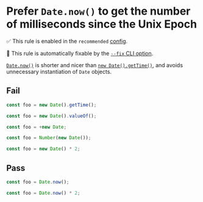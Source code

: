 # Prefer `Date.now()` to get the number of milliseconds since the Unix Epoch

✅ This rule is enabled in the `recommended` [config](https://github.com/sindresorhus/eslint-plugin-unicorn#preset-configs).

🔧 This rule is automatically fixable by the [`--fix` CLI option](https://eslint.org/docs/latest/user-guide/command-line-interface#--fix).

<!-- end rule header -->
<!-- Do not manually modify this header. Run: `npm run fix:eslint-docs` -->

[`Date.now()`](https://developer.mozilla.org/en-US/docs/Web/JavaScript/Reference/Global_Objects/Date/now) is shorter and nicer than [`new Date().getTime()`](https://developer.mozilla.org/en-US/docs/Web/JavaScript/Reference/Global_Objects/Date/getTime), and avoids unnecessary instantiation of `Date` objects.

## Fail

```js
const foo = new Date().getTime();
```

```js
const foo = new Date().valueOf();
```

```js
const foo = +new Date;
```

```js
const foo = Number(new Date());
```

```js
const foo = new Date() * 2;
```

## Pass

```js
const foo = Date.now();
```

```js
const foo = Date.now() * 2;
```
